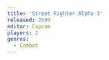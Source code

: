 ```yaml
---
title: 'Street Fighter Alpha 3'
released: 2000
editor: Capcom
players: 2
genres:
  - Combat
---
```

